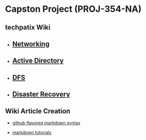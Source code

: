 # Capston Project (PROJ-354-NA)
## techpatix Wiki

* ## [Networking](https://wiki.techpatix.com/networking/Networking.md) 
* ## [Active Directory](https://wiki.techpatix.com/AD/ActiveDirectory.md) 
* ## [DFS](https://wiki.techpatix.com/DFS.md) 
* ## [Disaster Recovery](https://wiki.techpatix.com/DR.md) 


## Wiki Article Creation
* [github flavored markdown syntax](https://github.com/adam-p/markdown-here/wiki/Markdown-Cheatsheet)


* [markdown tutorials](http://www.markdowntutorial.com/)
